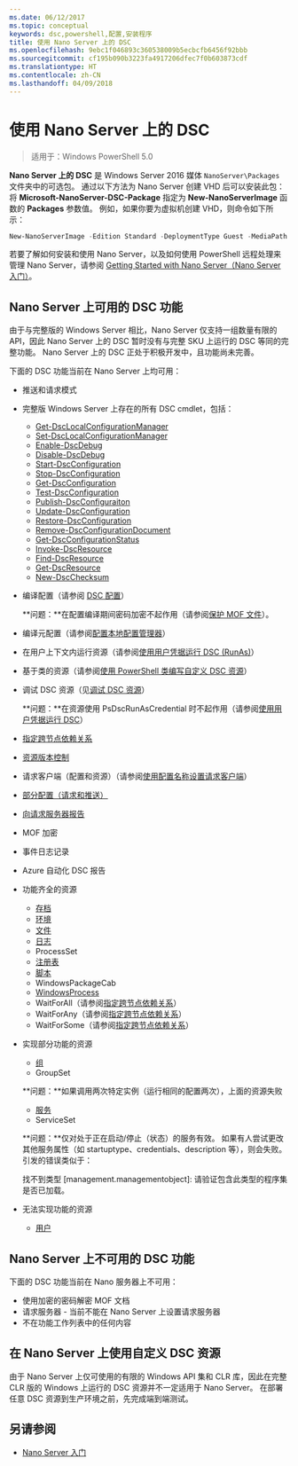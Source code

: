 ```yaml
---
ms.date: 06/12/2017
ms.topic: conceptual
keywords: dsc,powershell,配置,安装程序
title: 使用 Nano Server 上的 DSC
ms.openlocfilehash: 9ebc1f046893c360538009b5ecbcfb6456f92bbb
ms.sourcegitcommit: cf195b090b3223fa4917206dfec7f0b603873cdf
ms.translationtype: HT
ms.contentlocale: zh-CN
ms.lasthandoff: 04/09/2018
---
```

# <a name="using-dsc-on-nano-server"></a>使用 Nano Server 上的 DSC

> 适用于：Windows PowerShell 5.0

**Nano Server 上的 DSC** 是 Windows Server 2016 媒体 `NanoServer\Packages` 文件夹中的可选包。 通过以下方法为 Nano Server 创建 VHD 后可以安装此包：将 **Microsoft-NanoServer-DSC-Package** 指定为 **New-NanoServerImage** 函数的 **Packages** 参数值。 例如，如果你要为虚拟机创建 VHD，则命令如下所示：

```powershell
New-NanoServerImage -Edition Standard -DeploymentType Guest -MediaPath f:\ -BasePath .\Base -TargetPath .\Nano1\Nano.vhd -ComputerName Nano1 -Packages Microsoft-NanoServer-DSC-Package
```

若要了解如何安装和使用 Nano Server，以及如何使用 PowerShell 远程处理来管理 Nano Server，请参阅 [Getting Started with Nano Server（Nano Server 入门）](https://technet.microsoft.com/library/mt126167.aspx)。


## <a name="dsc-features-available-on-nano-server"></a>Nano Server 上可用的 DSC 功能

 由于与完整版的 Windows Server 相比，Nano Server 仅支持一组数量有限的 API，因此 Nano Server 上的 DSC 暂时没有与完整 SKU 上运行的 DSC 等同的完整功能。 Nano Server 上的 DSC 正处于积极开发中，且功能尚未完善。

 下面的 DSC 功能当前在 Nano Server 上均可用：


* 推送和请求模式

* 完整版 Windows Server 上存在的所有 DSC cmdlet，包括：
  * [Get-DscLocalConfigurationManager](https://technet.microsoft.com/library/dn407378.aspx)
  * [Set-DscLocalConfigurationManager](https://technet.microsoft.com/library/dn521621.aspx)
  * [Enable-DscDebug](https://technet.microsoft.com/en-us/library/mt517870.aspx)
  * [Disable-DscDebug](https://technet.microsoft.com/en-us/library/mt517872.aspx)
  * [Start-DscConfiguration](https://technet.microsoft.com/en-us/library/dn521623.aspx)
  * [Stop-DscConfiguration](https://technet.microsoft.com/en-us/library/mt143542.aspx)
  * [Get-DscConfiguration](https://technet.microsoft.com/en-us/library/dn407379.aspx)
  * [Test-DscConfiguration](https://technet.microsoft.com/en-us/library/dn407382.aspx)
  * [Publish-DscConfiguraiton](https://technet.microsoft.com/en-us/library/mt517875.aspx)
  * [Update-DscConfiguration](https://technet.microsoft.com/en-us/library/mt143541.aspx)
  * [Restore-DscConfiguration](https://technet.microsoft.com/en-us/library/dn407383.aspx)
  * [Remove-DscConfigurationDocument](https://technet.microsoft.com/en-us/library/mt143544.aspx)
  * [Get-DscConfigurationStatus](https://technet.microsoft.com/en-us/library/mt517868.aspx)
  * [Invoke-DscResource](https://technet.microsoft.com/en-us/library/mt517869.aspx)
  * [Find-DscResource](https://technet.microsoft.com/en-us/library/mt517874.aspx)
  * [Get-DscResource](https://technet.microsoft.com/en-us/library/dn521625.aspx)
  * [New-DscChecksum](https://technet.microsoft.com/en-us/library/dn521622.aspx)

* 编译配置（请参阅 [DSC 配置](configurations.md)）

  **问题：**在配置编译期间密码加密不起作用（请参阅[保护 MOF 文件](securemof.md)）。

* 编译元配置（请参阅[配置本地配置管理器](metaConfig.md)）

* 在用户上下文内运行资源（请参阅[使用用户凭据运行 DSC (RunAs)](runAsUser.md)）

* 基于类的资源（请参阅[使用 PowerShell 类编写自定义 DSC 资源](authoringResourceClass.md)）

* 调试 DSC 资源（见[调试 DSC 资源](debugresource.md)）

  **问题：**在资源使用 PsDscRunAsCredential 时不起作用（请参阅[使用用户凭据运行 DSC](runAsUser.md)）

* [指定跨节点依赖关系](crossNodeDependencies.md)

* [资源版本控制](sxsResource.md)

* 请求客户端（配置和资源）（请参阅[使用配置名称设置请求客户端](pullClientConfigNames.md)）

* [部分配置（请求和推送）](partialConfigs.md)

* [向请求服务器报告](reportServer.md)

* MOF 加密

* 事件日志记录

* Azure 自动化 DSC 报告

* 功能齐全的资源
  * [存档](archiveResource.md)
  * [环境](environmentResource.md)
  * [文件](fileResource.md)
  * [日志](logResource.md)
  * ProcessSet
  * [注册表](registryResource.md)
  * [脚本](scriptResource.md)
  * WindowsPackageCab
  * [WindowsProcess](windowsProcessResource.md)
  * WaitForAll（请参阅[指定跨节点依赖关系](crossNodeDependencies.md)）
  * WaitForAny（请参阅[指定跨节点依赖关系](crossNodeDependencies.md)）
  * WaitForSome（请参阅[指定跨节点依赖关系](crossNodeDependencies.md)）

* 实现部分功能的资源
  * [组](groupResource.md)
  * GroupSet

  **问题：**如果调用两次特定实例（运行相同的配置两次），上面的资源失败

  * [服务](serviceResource.md)
  * ServiceSet

  **问题：**仅对处于正在启动/停止（状态）的服务有效。 如果有人尝试更改其他服务属性（如 startuptype、credentials、description 等），则会失败。 引发的错误类似于：

  找不到类型 [management.managementobject]: 请验证包含此类型的程序集是否已加载。

* 无法实现功能的资源
  * [用户](userResource.md)


## <a name="dsc-features-not-available-on-nano-server"></a>Nano Server 上不可用的 DSC 功能

下面的 DSC 功能当前在 Nano 服务器上不可用：

* 使用加密的密码解密 MOF 文档
* 请求服务器 - 当前不能在 Nano Server 上设置请求服务器
* 不在功能工作列表中的任何内容

## <a name="using-custom-dsc-resources-on-nano-server"></a>在 Nano Server 上使用自定义 DSC 资源

由于 Nano Server 上仅可使用的有限的 Windows API 集和 CLR 库，因此在完整 CLR 版的 Windows 上运行的 DSC 资源并不一定适用于 Nano Server。
在部署任意 DSC 资源到生产环境之前，先完成端到端测试。

## <a name="see-also"></a>另请参阅
- [Nano Server 入门](https://technet.microsoft.com/library/mt126167.aspx)